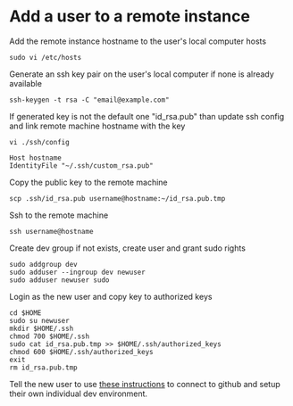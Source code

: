 Add a user to a remote instance
===============================

Add the remote instance hostname to the user's local computer hosts
```
sudo vi /etc/hosts
```

Generate an ssh key pair on the user's local computer if none is already available
```
ssh-keygen -t rsa -C "email@example.com"
```

If generated key is not the default one "id_rsa.pub" than update ssh config and link remote machine hostname with the key
```
vi ./ssh/config
```

```
Host hostname
IdentityFile "~/.ssh/custom_rsa.pub"
```

Copy the public key to the remote machine
```
scp .ssh/id_rsa.pub username@hostname:~/id_rsa.pub.tmp
```

Ssh to the remote machine
```
ssh username@hostname
```

Create dev group if not exists, create user and grant sudo rights
```
sudo addgroup dev
sudo adduser --ingroup dev newuser
sudo adduser newuser sudo
```

Login as the new user and copy key to authorized keys
```
cd $HOME
sudo su newuser
mkdir $HOME/.ssh
chmod 700 $HOME/.ssh
sudo cat id_rsa.pub.tmp >> $HOME/.ssh/authorized_keys
chmod 600 $HOME/.ssh/authorized_keys
exit
rm id_rsa.pub.tmp
```

Tell the new user to use [these instructions](setup-user.md) to connect to github and setup their own individual dev environment.
